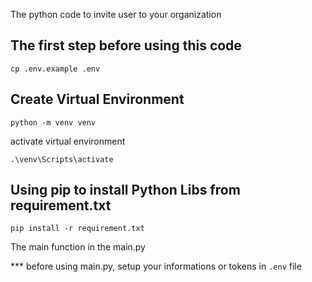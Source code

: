 The python code to invite user to your organization

## The first step before using this code

```cp .env.example .env```

## Create Virtual Environment

```python -m venv venv``` 

activate virtual environment

```.\venv\Scripts\activate```

## Using pip to install Python Libs from requirement.txt

```pip install -r requirement.txt```

The main function in the main.py

*** before using main.py, setup your informations or tokens in ```.env``` file
